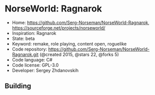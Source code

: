 # NorseWorld: Ragnarok

- Home: https://github.com/Serg-Norseman/NorseWorld-Ragnarok, https://sourceforge.net/projects/norseworld/
- Inspiration: Ragnarok
- State: beta
- Keyword: remake, role playing, content open, roguelike
- Code repository: https://github.com/Serg-Norseman/NorseWorld-Ragnarok.git (@created 2015, @stars 22, @forks 5)
- Code language: C#
- Code license: GPL-3.0
- Developer: Sergey Zhdanovskih

## Building
